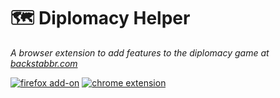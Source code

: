 
# :world_map: Diplomacy Helper

_A browser extension to add features to the diplomacy game at
[backstabbr.com](https://www.backstabbr.com/)_

[![firefox add-on][firefox-badge]](https://addons.mozilla.org/en-US/firefox/addon/backstabbr-helper/)
[![chrome extension][chrome-badge]](https://chrome.google.com/webstore/detail/backstabbr-helper/ljnlpefmgjipjcjjdmcnfjkbamjbogbp)






[firefox-badge]: https://img.shields.io/badge/firefox-555555.svg?logo=Mozilla%20Firefox
[chrome-badge]: https://img.shields.io/badge/chrome-555555.svg?logo=Google%20Chrome&logoColor=whitesmoke
